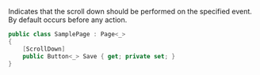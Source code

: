 Indicates that the scroll down should be performed on the specified event. By default occurs before any action.

```cs
public class SamplePage : Page<_>
{
    [ScrollDown]
    public Button<_> Save { get; private set; }
}
```